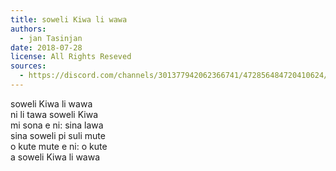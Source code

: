 ```yaml
---
title: soweli Kiwa li wawa
authors:
  - jan Tasinjan
date: 2018-07-28
license: All Rights Reseved
sources:
  - https://discord.com/channels/301377942062366741/472856484720410624/472856713003925505
---
```


soweli Kiwa li wawa  \
ni li tawa soweli Kiwa  \
mi sona e ni: sina lawa  \
sina soweli pi suli mute  \
o kute mute e ni: o kute  \
a soweli Kiwa li wawa
